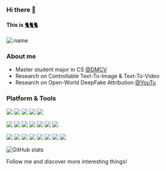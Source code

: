 ### Hi there 👋

#### This is [:cat2::cat2::cat2:](https://github.com/ThreeCatsLoveFish "ThreeCats")

![:name](https://count.getloli.com/get/@:ThreeCatsLoveFish?theme=gelbooru-h)  

### About me

- Master student major in CS [@DMCV](https://dmcv.sjtu.edu.cn/)
- Research on Controllable Text-To-Image & Text-To-Video
- Research on Open-World DeepFake Attribution [@YouTu](https://github.com/TencentYoutuResearch)

### Platform & Tools

[![](https://img.shields.io/badge/Linux-Arch-33aadd?style=flat-square&logo=arch-linux)](https://www.archlinux.org/)
[![](https://img.shields.io/badge/Windows-11-33aadd?style=flat-square&logo=windows)](https://www.microsoft.com/en-us/windows/windows-11)
[![](https://img.shields.io/badge/IDE-Visual%20Studio%20Code-blue?style=flat-square&logo=visual-studio-code&logoColor=ffffff)](https://code.visualstudio.com/)
[![](https://img.shields.io/badge/IDE-Vim-019733?style=flat-square&logo=vim&logoColor=ffffff)](https://www.vim.org/)
[![](https://img.shields.io/badge/-Git-f05032?style=flat-square&logo=git&logoColor=white)](https://git-scm.com/)

[![](https://img.shields.io/badge/-Golang-007D9C?style=flat-square&logo=go&logoColor=fff)](https://golang.google.cn/)
[![](https://img.shields.io/badge/-Python-3e74a2?style=flat-square&logo=Python&logoColor=fff)](https://www.python.org/)
[![](https://img.shields.io/badge/-Rust-0b7261?style=flat-square&logo=rust&logoColor=fff)](https://www.rust-lang.org/)
[![](https://img.shields.io/badge/-C/C++-c8c9ee?style=flat-square&logo=c&logoColor=fff)](https://www.cplusplus.com/)
[![](https://img.shields.io/badge/-Java-007396?style=flat-square&logo=openjdk&logoColor=fff)](https://www.java.com/zh-CN/)
[![](https://img.shields.io/badge/-LaTeX-008080?style=flat-square&logo=latex&logoColor=fff)](https://www.latex-project.org/)
[![](https://img.shields.io/badge/-Pytorch-ea4a2c?style=flat-square&logo=pytorch&logoColor=fff)](https://pytorch.org/)

[![](https://img.shields.io/badge/-MySQL-4479A1?style=flat-square&logo=MySQL&logoColor=fff)](https://www.mysql.com/)
[![](https://img.shields.io/badge/-Redis-dc382c?style=flat-square&logo=redis&logoColor=fff)](https://redis.io/)
[![](https://img.shields.io/badge/-Docker-2496ED?style=flat-square&logo=docker&logoColor=ffffff)](https://www.docker.com/)
[![](https://img.shields.io/badge/-Maven-f69823?style=flat-square&logo=apachemaven&logoColor=fff)](https://maven.apache.org/)
[![](https://img.shields.io/badge/-Hadoop-fce94d?style=flat-square&logo=apachehadoop&logoColor=000)](https://hadoop.apache.org/)
[![](https://img.shields.io/badge/-Spark-e25a1c?style=flat-square&logo=apachespark&logoColor=fff)](https://spark.apache.org/)
[![](https://img.shields.io/badge/-Hive-fbe925?style=flat-square&logo=apachehive&logoColor=000)](https://hive.apache.org/)
[![](https://img.shields.io/badge/-Flink-e65270?style=flat-square&logo=apacheflink&logoColor=fff)](https://flink.apache.org/)

![GitHub stats](https://github-readme-stats.vercel.app/api?username=ThreeCatsLoveFish&show_icons=true&count_private=true&hide=prs&theme=radical)

Follow me and discover more interesting things!
